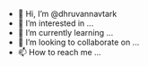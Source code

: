 - 👋 Hi, I’m @dhruvannavtark
- 👀 I’m interested in ...
- 🌱 I’m currently learning ...
- 💞️ I’m looking to collaborate on ...
- 📫 How to reach me ...

<!---
dhruvannavtark/dhruvannavtark is a ✨ special ✨ repository because its `README.md` (this file) appears on your GitHub profile.
You can click the Preview link to take a look at your changes.
--->
